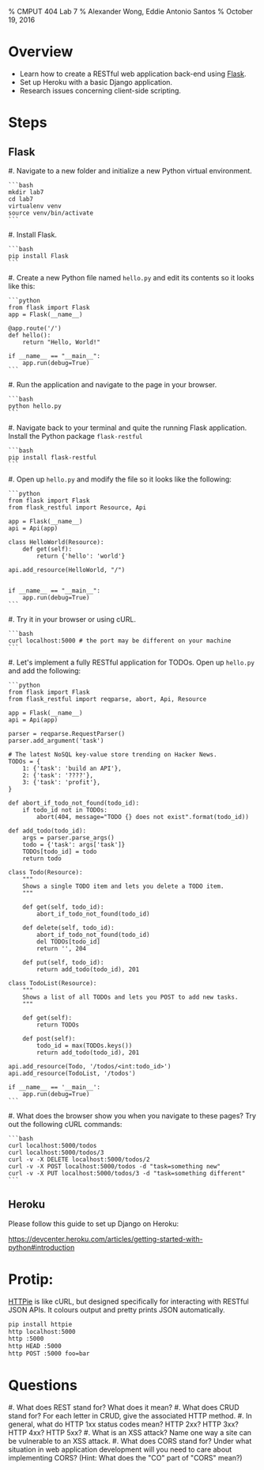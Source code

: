 % CMPUT 404 Lab 7
% Alexander Wong, Eddie Antonio Santos
% October 19, 2016

# Overview

 - Learn how to create a RESTful web application back-end using [Flask].
 - Set up Heroku with a basic Django application.
 - Research issues concerning client-side scripting.

[Flask]: http://flask.pocoo.org/

# Steps

## Flask

 #. Navigate to a new folder and initialize a new Python virtual
    environment.

    ```bash
    mkdir lab7
    cd lab7
    virtualenv venv
    source venv/bin/activate
    ```

 #. Install Flask.

    ```bash
    pip install Flask
    ```

 #. Create a new Python file named `hello.py` and edit its contents so
    it looks like this:

    ```python
    from flask import Flask
    app = Flask(__name__)

    @app.route('/')
    def hello():
        return "Hello, World!"

    if __name__ == "__main__":
        app.run(debug=True)
    ```

 #. Run the application and navigate to the page in your browser.

    ```bash
    python hello.py
    ```

 #. Navigate back to your terminal and quite the running Flask
 application. Install the Python package `flask-restful`

    ```bash
    pip install flask-restful
    ```

 #. Open up `hello.py` and modify the file so it looks like the
    following:

    ```python
    from flask import Flask
    from flask_restful import Resource, Api

    app = Flask(__name__)
    api = Api(app)

    class HelloWorld(Resource):
        def get(self):
            return {'hello': 'world'}

    api.add_resource(HelloWorld, "/")


    if __name__ == "__main__":
        app.run(debug=True)
    ```

 #. Try it in your browser or using cURL.

    ```bash
    curl localhost:5000 # the port may be different on your machine
    ```

 #. Let's implement a fully RESTful application for TODOs. Open up
    `hello.py` and add the following:

    ```python
    from flask import Flask
    from flask_restful import reqparse, abort, Api, Resource

    app = Flask(__name__)
    api = Api(app)

    parser = reqparse.RequestParser()
    parser.add_argument('task')

    # The latest NoSQL key-value store trending on Hacker News.
    TODOs = {
        1: {'task': 'build an API'},
        2: {'task': '????'},
        3: {'task': 'profit'},
    }

    def abort_if_todo_not_found(todo_id):
        if todo_id not in TODOs:
            abort(404, message="TODO {} does not exist".format(todo_id))

    def add_todo(todo_id):
        args = parser.parse_args()
        todo = {'task': args['task']}
        TODOs[todo_id] = todo
        return todo

    class Todo(Resource):
        """
        Shows a single TODO item and lets you delete a TODO item.
        """

        def get(self, todo_id):
            abort_if_todo_not_found(todo_id)

        def delete(self, todo_id):
            abort_if_todo_not_found(todo_id)
            del TODOs[todo_id]
            return '', 204

        def put(self, todo_id):
            return add_todo(todo_id), 201

    class TodoList(Resource):
        """
        Shows a list of all TODOs and lets you POST to add new tasks.
        """

        def get(self):
            return TODOs

        def post(self):
            todo_id = max(TODOs.keys())
            return add_todo(todo_id), 201

    api.add_resource(Todo, '/todos/<int:todo_id>')
    api.add_resource(TodoList, '/todos')

    if __name__ == '__main__':
        app.run(debug=True)
    ```

 #. What does the browser show you when you navigate to these pages? Try
    out the following cURL commands:

    ```bash
    curl localhost:5000/todos
    curl localhost:5000/todos/3
    curl -v -X DELETE localhost:5000/todos/2
    curl -v -X POST localhost:5000/todos -d "task=something new"
    curl -v -X PUT localhost:5000/todos/3 -d "task=something different"
    ```

## Heroku

Please follow this guide to set up Django on Heroku:

<https://devcenter.heroku.com/articles/getting-started-with-python#introduction>


# Protip:

[HTTPie] is like cURL, but designed specifically for interacting with
RESTful JSON APIs. It colours output and pretty prints JSON
automatically.

```bash
pip install httpie
http localhost:5000
http :5000
http HEAD :5000
http POST :5000 foo=bar
```

[HTTPie]: httpie.org


# Questions

 #. What does REST stand for? What does it mean?
 #. What does CRUD stand for? For each letter in CRUD, give the
    associated HTTP method.
 #. In general, what do HTTP 1xx status codes mean? HTTP 2xx? HTTP 3xx?
    HTTP 4xx? HTTP 5xx?
 #. What is an XSS attack? Name one way a site can be vulnerable to an
    XSS attack.
 #. What does CORS stand for? Under what situation in web application
    development will you need to care about implementing CORS? (Hint:
    What does the "CO" part of "CORS" mean?)
